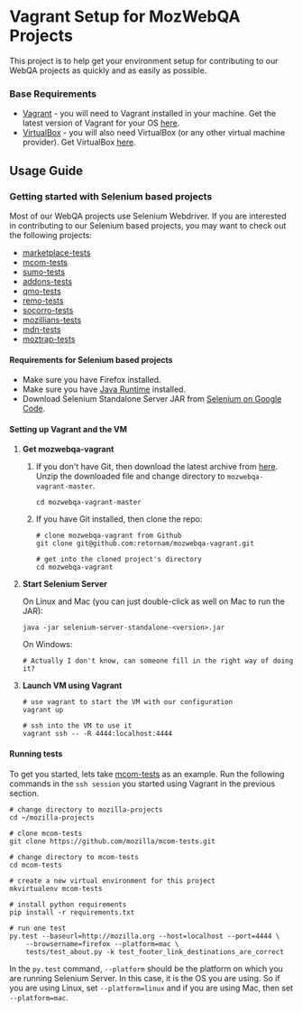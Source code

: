 # Vagrant Setup for MozWebQA Projects

This project is to help get your environment setup for contributing to our
WebQA projects as quickly and as easily as possible.

### Base Requirements

- [Vagrant][Vag] - you will need to Vagrant installed in your machine. Get 
  the latest version of Vagrant for your OS [here][VagDL].
- [VirtualBox][VB] - you will also need VirtualBox (or any other virtual 
  machine provider). Get VirtualBox [here][VBDL].

[Vag]: http://www.vagrantup.com/
[VagDL]: http://downloads.vagrantup.com/
[VB]: https://www.virtualbox.org/
[VBDL]: https://www.virtualbox.org/wiki/Downloads

## Usage Guide

### Getting started with Selenium based projects

Most of our WebQA projects use Selenium Webdriver. If you are interested in
contributing to our Selenium based projects, you may want to check out the
following projects:

- [marketplace-tests](https://github.com/mozilla/marketplace-tests)
- [mcom-tests](https://github.com/mozilla/mcom-tests)
- [sumo-tests](https://github.com/mozilla/sumo-tests)
- [addons-tests](https://github.com/mozilla/Addon-Tests)
- [qmo-tests](https://github.com/mozilla/qmo-tests)
- [remo-tests](https://github.com/mozilla/remo-tests)
- [socorro-tests](https://github.com/mozilla/Socorro-Tests)
- [mozillians-tests](https://github.com/mozilla/mozillians-tests)
- [mdn-tests](https://github.com/mozilla/mdn-tests)
- [moztrap-tests](https://github.com/mozilla/moztrap-tests)

#### Requirements for Selenium based projects

- Make sure you have Firefox installed.
- Make sure you have [Java Runtime][JRE] installed.
- Download Selenium Standalone Server JAR from [Selenium on Google Code][GC].

[JRE]: http://java.com/en/download/index.jsp
[GC]: http://code.google.com/p/selenium/downloads/list

#### Setting up Vagrant and the VM

1.  **Get mozwebqa-vagrant**

    1.  If you don't have Git, then download the latest archive from [here][archive].
        Unzip the downloaded file and change directory to `mozwebqa-vagrant-master`.

        ```
        cd mozwebqa-vagrant-master
        ```

    2.  If you have Git installed, then clone the repo:

        ```
	    # clone mozwebqa-vagrant from Github
	    git clone git@github.com:retornam/mozwebqa-vagrant.git

	    # get into the cloned project's directory
	    cd mozwebqa-vagrant
	    ```

2.  **Start Selenium Server**

    On Linux and Mac (you can just double-click as well on Mac to run the JAR):

    ```
    java -jar selenium-server-standalone-<version>.jar
    ```

    On Windows:

    ```
    # Actually I don't know, can someone fill in the right way of doing it?
    ```

3.  **Launch VM using Vagrant**

    ```
    # use vagrant to start the VM with our configuration
    vagrant up

    # ssh into the VM to use it
    vagrant ssh -- -R 4444:localhost:4444
    ```

[archive]: https://github.com/retornam/mozwebqa-vagrant/archive/master.zip

#### Running tests

To get you started, lets take [mcom-tests][mt] as an example. Run the following
commands in the `ssh session` you started using Vagrant in the previous section.

[mt]: https://github.com/mozilla/mcom-tests

```
# change directory to mozilla-projects
cd ~/mozilla-projects

# clone mcom-tests
git clone https://github.com/mozilla/mcom-tests.git

# change directory to mcom-tests
cd mcom-tests

# create a new virtual environment for this project
mkvirtualenv mcom-tests

# install python requirements
pip install -r requirements.txt

# run one test
py.test --baseurl=http://mozilla.org --host=localhost --port=4444 \
	--browsername=firefox --platform=mac \
	tests/test_about.py	-k test_footer_link_destinations_are_correct
```

In the `py.test` command, `--platform` should be the platform on which you are
running Selenium Server. In this case, it is the OS you are using. So if you
are using Linux, set `--platform=linux` and if you are using Mac, then set 
`--platform=mac`.
